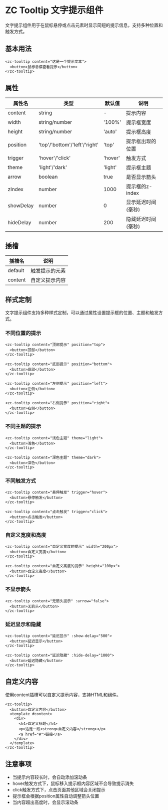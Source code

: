 

























# ZC Tooltip 文字提示组件

文字提示组件用于在鼠标悬停或点击元素时显示简短的提示信息，支持多种位置和触发方式。

## 基本用法

```vue
<zc-tooltip content="这是一个提示文本">
  <button>鼠标悬停查看提示</button>
</zc-tooltip>
```















## 属性

| 属性名 | 类型 | 默认值 | 说明 |
|-------|------|-------|------|
| content | string | - | 提示内容 |
| width | string/number | '100%' | 提示框宽度 |
| height | string/number | 'auto' | 提示框高度 |
| position | 'top'/'bottom'/'left'/'right' | 'top' | 提示框出现的位置 |
| trigger | 'hover'/'click' | 'hover' | 触发方式 |
| theme | 'light'/'dark' | 'light' | 提示框主题 |
| arrow | boolean | true | 是否显示箭头 |
| zIndex | number | 1000 | 提示框的z-index |
| showDelay | number | 0 | 显示延迟时间(毫秒) |
| hideDelay | number | 200 | 隐藏延迟时间(毫秒) |

## 插槽

| 插槽名 | 说明 |
|-------|------|
| default | 触发提示的元素 |
| content | 自定义提示内容 |

## 样式定制

文字提示组件支持多种样式定制，可以通过属性设置提示框的位置、主题和触发方式。

### 不同位置的提示

```vue
<zc-tooltip content="顶部提示" position="top">
  <button>顶部</button>
</zc-tooltip>

<zc-tooltip content="底部提示" position="bottom">
  <button>底部</button>
</zc-tooltip>

<zc-tooltip content="左侧提示" position="left">
  <button>左侧</button>
</zc-tooltip>

<zc-tooltip content="右侧提示" position="right">
  <button>右侧</button>
</zc-tooltip>
```















### 不同主题的提示

```vue
<zc-tooltip content="浅色主题" theme="light">
  <button>浅色</button>
</zc-tooltip>

<zc-tooltip content="深色主题" theme="dark">
  <button>深色</button>
</zc-tooltip>
```















### 不同触发方式

```vue
<zc-tooltip content="悬停触发" trigger="hover">
  <button>悬停触发</button>
</zc-tooltip>

<zc-tooltip content="点击触发" trigger="click">
  <button>点击触发</button>
</zc-tooltip>
```















### 自定义宽度和高度

```vue
<zc-tooltip content="自定义宽度的提示" width="200px">
  <button>自定义宽度</button>
</zc-tooltip>

<zc-tooltip content="自定义高度的提示" height="100px">
  <button>自定义高度</button>
</zc-tooltip>
```















### 不显示箭头

```vue
<zc-tooltip content="无箭头提示" :arrow="false">
  <button>无箭头</button>
</zc-tooltip>
```















### 延迟显示和隐藏

```vue
<zc-tooltip content="延迟显示" :show-delay="500">
  <button>延迟显示</button>
</zc-tooltip>

<zc-tooltip content="延迟隐藏" :hide-delay="1000">
  <button>延迟隐藏</button>
</zc-tooltip>
```















## 自定义内容

使用content插槽可以自定义提示内容，支持HTML和组件。

```vue
<zc-tooltip>
  <button>自定义内容</button>
  <template #content>
    <div>
      <h4>自定义标题</h4>
      <p>这是一段<strong>自定义内容</strong></p>
      <a href="#">链接</a>
    </div>
  </template>
</zc-tooltip>
```















## 注意事项

- 当提示内容较长时，会自动添加滚动条
- hover触发方式下，鼠标移入提示框内容区域不会导致提示消失
- click触发方式下，点击页面其他区域会关闭提示
- 提示框会根据position属性自动调整箭头位置
- 当内容超出高度时，会显示滚动条
